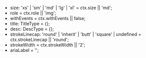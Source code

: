 - size: 'xs' | 'sm' | 'md' | 'lg' | 'xl' = ctx.size || 'md';
- role = ctx.role || 'img';
- withEvents = ctx.withEvents || false;
- title: TitleType = {};
- desc: DescType = {};
- strokeLinecap: 'round' | 'inherit' | 'butt' | 'square' | undefined =  ctx.strokeLinecap || 'round';
- strokeWidth = ctx.strokeWidth || '2';
- ariaLabel = '<icon file name>';